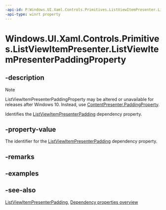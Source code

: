 ```yaml
---
-api-id: P:Windows.UI.Xaml.Controls.Primitives.ListViewItemPresenter.ListViewItemPresenterPaddingProperty
-api-type: winrt property
---
```


<!-- Property syntax
public Windows.UI.Xaml.DependencyProperty ListViewItemPresenterPaddingProperty { get; }
-->

# Windows.UI.Xaml.Controls.Primitives.ListViewItemPresenter.ListViewItemPresenterPaddingProperty

## -description
> [!NOTE]
> ListViewItemPresenterPaddingProperty may be altered or unavailable for releases after Windows 10. Instead, use [ContentPresenter.PaddingProperty](../windows.ui.xaml.controls/contentpresenter_paddingproperty.md).

Identifies the [ListViewItemPresenterPadding](listviewitempresenter_listviewitempresenterpadding.md) dependency property.



## -property-value
The identifier for the [ListViewItemPresenterPadding](listviewitempresenter_listviewitempresenterpadding.md) dependency property.

## -remarks

## -examples

## -see-also
[ListViewItemPresenterPadding](listviewitempresenter_listviewitempresenterpadding.md), [Dependency properties overview](/windows/uwp/xaml-platform/dependency-properties-overview)
